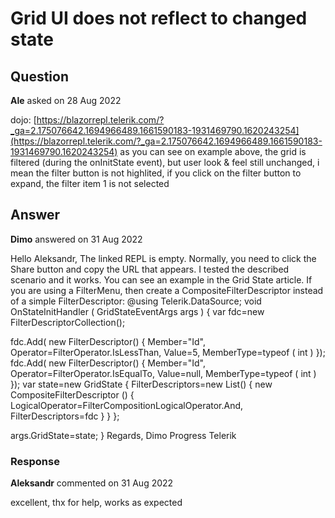 # Grid UI does not reflect to changed state

## Question

**Ale** asked on 28 Aug 2022

dojo: [https://blazorrepl.telerik.com/?_ga=2.175076642.1694966489.1661590183-1931469790.1620243254](https://blazorrepl.telerik.com/?_ga=2.175076642.1694966489.1661590183-1931469790.1620243254) as you can see on example above, the grid is filtered (during the onInitState event), but user look & feel still unchanged, i mean the filter button is not highlited, if you click on the filter button to expand, the filter item 1 is not selected

## Answer

**Dimo** answered on 31 Aug 2022

Hello Aleksandr, The linked REPL is empty. Normally, you need to click the Share button and copy the URL that appears. I tested the described scenario and it works. You can see an example in the Grid State article. If you are using a FilterMenu, then create a CompositeFilterDescriptor instead of a simple FilterDescriptor: @using Telerik.DataSource; void OnStateInitHandler ( GridStateEventArgs<SampleData> args ) { var fdc=new FilterDescriptorCollection();

fdc.Add( new FilterDescriptor() { Member="Id", Operator=FilterOperator.IsLessThan, Value=5, MemberType=typeof ( int ) });
fdc.Add( new FilterDescriptor() { Member="Id", Operator=FilterOperator.IsEqualTo, Value=null, MemberType=typeof ( int ) }); var state=new GridState<SampleData>
{
FilterDescriptors=new List<IFilterDescriptor>()
{ new CompositeFilterDescriptor ()
{
LogicalOperator=FilterCompositionLogicalOperator.And, FilterDescriptors=fdc
}
}
};

args.GridState=state;
} Regards, Dimo Progress Telerik

### Response

**Aleksandr** commented on 31 Aug 2022

excellent, thx for help, works as expected
